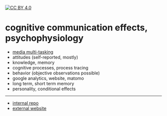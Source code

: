 [![CC BY 4.0][cc-by-shield]][cc-by]

[cc-by]: http://creativecommons.org/licenses/by/4.0/
[cc-by-image]: https://i.creativecommons.org/l/by/4.0/88x31.png
[cc-by-shield]: https://img.shields.io/badge/License-CC%20BY%204.0-lightgrey.svg

# cognitive communication effects, psychophysiology

- [media multi-tasking](https://nils-holmberg.github.io/cce-psy/web/mmt/)
- attitudes (self-reported, mostly)
- knowledge, memory
- cognitive processes, process tracing
- behavior (objective observations possible)
- google analytics, website, matomo
- long term, short term memory
- personality, conditional effects

---

- [internal repo](https://github.com/nils-holmberg/cce-psy)
- [external website](https://nils-holmberg.github.io/cce-psy/)



